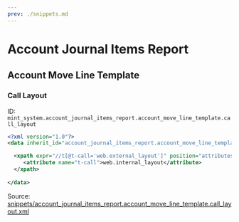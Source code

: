 ```yaml
---
prev: ./snippets.md
---
```

# Account Journal Items Report
## Account Move Line Template  
### Call Layout  
ID: `mint_system.account_journal_items_report.account_move_line_template.call_layout`  
```xml
<?xml version="1.0"?>
<data inherit_id="account_journal_items_report.account_move_line_template" priority="50">

  <xpath expr="//t[@t-call='web.external_layout']" position="attributes">
     <attribute name="t-call">web.internal_layout</attribute> 
  </xpath>
 
</data>
```
Source: [snippets/account_journal_items_report.account_move_line_template.call_layout.xml](https://github.com/Mint-System/Odoo-Development/tree/14.0/snippets/account_journal_items_report.account_move_line_template.call_layout.xml)

